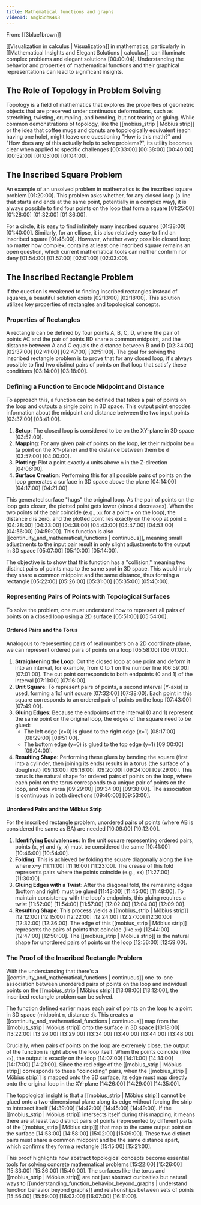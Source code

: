 ```yaml
---
title: Mathematical functions and graphs
videoId: AmgkSdhK4K8
---
```


From: [[3blue1brown]] <br/> 

[[Visualization in calculus | Visualization]] in mathematics, particularly in [[Mathematical Insights and Elegant Solutions | calculus]], can illuminate complex problems and elegant solutions <a class="yt-timestamp" data-t="00:00:04">[00:00:04]</a>. Understanding the behavior and properties of mathematical functions and their graphical representations can lead to significant insights.

## The Role of Topology in Problem Solving

Topology is a field of mathematics that explores the properties of geometric objects that are preserved under continuous deformations, such as stretching, twisting, crumpling, and bending, but not tearing or gluing. While common demonstrations of topology, like the [[mobius_strip | Möbius strip]] or the idea that coffee mugs and donuts are topologically equivalent (each having one hole), might leave one questioning "How is this math?" and "How does any of this actually help to solve problems?", its utility becomes clear when applied to specific challenges <a class="yt-timestamp" data-t="00:33:00">[00:33:00]</a> <a class="yt-timestamp" data-t="00:38:00">[00:38:00]</a> <a class="yt-timestamp" data-t="00:40:00">[00:40:00]</a> <a class="yt-timestamp" data-t="00:52:00">[00:52:00]</a> <a class="yt-timestamp" data-t="01:03:00">[01:03:00]</a> <a class="yt-timestamp" data-t="01:04:00">[01:04:00]</a>.

## The Inscribed Square Problem

An example of an unsolved problem in mathematics is the inscribed square problem <a class="yt-timestamp" data-t="01:20:00">[01:20:00]</a>. This problem asks whether, for any closed loop (a line that starts and ends at the same point, potentially in a complex way), it is always possible to find four points on the loop that form a square <a class="yt-timestamp" data-t="01:25:00">[01:25:00]</a> <a class="yt-timestamp" data-t="01:28:00">[01:28:00]</a> <a class="yt-timestamp" data-t="01:32:00">[01:32:00]</a> <a class="yt-timestamp" data-t="01:36:00">[01:36:00]</a>.

For a circle, it is easy to find infinitely many inscribed squares <a class="yt-timestamp" data-t="01:38:00">[01:38:00]</a> <a class="yt-timestamp" data-t="01:40:00">[01:40:00]</a>. Similarly, for an ellipse, it is also relatively easy to find an inscribed square <a class="yt-timestamp" data-t="01:48:00">[01:48:00]</a>. However, whether *every* possible closed loop, no matter how complex, contains at least one inscribed square remains an open question, which current mathematical tools can neither confirm nor deny <a class="yt-timestamp" data-t="01:54:00">[01:54:00]</a> <a class="yt-timestamp" data-t="01:57:00">[01:57:00]</a> <a class="yt-timestamp" data-t="02:01:00">[02:01:00]</a> <a class="yt-timestamp" data-t="02:03:00">[02:03:00]</a>.

## The Inscribed Rectangle Problem

If the question is weakened to finding inscribed rectangles instead of squares, a beautiful solution exists <a class="yt-timestamp" data-t="02:13:00">[02:13:00]</a> <a class="yt-timestamp" data-t="02:18:00">[02:18:00]</a>. This solution utilizes key properties of rectangles and topological concepts.

### Properties of Rectangles

A rectangle can be defined by four points A, B, C, D, where the pair of points AC and the pair of points BD share a common midpoint, and the distance between A and C equals the distance between B and D <a class="yt-timestamp" data-t="02:34:00">[02:34:00]</a> <a class="yt-timestamp" data-t="02:37:00">[02:37:00]</a> <a class="yt-timestamp" data-t="02:41:00">[02:41:00]</a> <a class="yt-timestamp" data-t="02:47:00">[02:47:00]</a> <a class="yt-timestamp" data-t="02:51:00">[02:51:00]</a>. The goal for solving the inscribed rectangle problem is to prove that for any closed loop, it's always possible to find two distinct pairs of points on that loop that satisfy these conditions <a class="yt-timestamp" data-t="03:14:00">[03:14:00]</a> <a class="yt-timestamp" data-t="03:18:00">[03:18:00]</a>.

### Defining a Function to Encode Midpoint and Distance

To approach this, a function can be defined that takes a pair of points on the loop and outputs a single point in 3D space. This output point encodes information about the midpoint and distance between the two input points <a class="yt-timestamp" data-t="03:37:00">[03:37:00]</a> <a class="yt-timestamp" data-t="03:41:00">[03:41:00]</a>.

1.  **Setup**: The closed loop is considered to be on the XY-plane in 3D space <a class="yt-timestamp" data-t="03:52:00">[03:52:00]</a>.
2.  **Mapping**: For any given pair of points on the loop, let their midpoint be `m` (a point on the XY-plane) and the distance between them be `d` <a class="yt-timestamp" data-t="03:57:00">[03:57:00]</a> <a class="yt-timestamp" data-t="04:00:00">[04:00:00]</a>.
3.  **Plotting**: Plot a point exactly `d` units above `m` in the Z-direction <a class="yt-timestamp" data-t="04:06:00">[04:06:00]</a>.
4.  **Surface Creation**: Performing this for all possible pairs of points on the loop generates a surface in 3D space above the plane <a class="yt-timestamp" data-t="04:14:00">[04:14:00]</a> <a class="yt-timestamp" data-t="04:17:00">[04:17:00]</a> <a class="yt-timestamp" data-t="04:21:00">[04:21:00]</a>.

This generated surface "hugs" the original loop. As the pair of points on the loop gets closer, the plotted point gets lower (since `d` decreases). When the two points of the pair coincide (e.g., `xx` for a point `x` on the loop), the distance `d` is zero, and the plotted point lies exactly on the loop at point `x` <a class="yt-timestamp" data-t="04:28:00">[04:28:00]</a> <a class="yt-timestamp" data-t="04:33:00">[04:33:00]</a> <a class="yt-timestamp" data-t="04:38:00">[04:38:00]</a> <a class="yt-timestamp" data-t="04:43:00">[04:43:00]</a> <a class="yt-timestamp" data-t="04:47:00">[04:47:00]</a> <a class="yt-timestamp" data-t="04:53:00">[04:53:00]</a> <a class="yt-timestamp" data-t="04:56:00">[04:56:00]</a> <a class="yt-timestamp" data-t="04:59:00">[04:59:00]</a>. This function is also [[continuity_and_mathematical_functions | continuous]], meaning small adjustments to the input pair result in only slight adjustments to the output in 3D space <a class="yt-timestamp" data-t="05:07:00">[05:07:00]</a> <a class="yt-timestamp" data-t="05:10:00">[05:10:00]</a> <a class="yt-timestamp" data-t="05:14:00">[05:14:00]</a>.

The objective is to show that this function has a "collision," meaning two distinct pairs of points map to the same spot in 3D space. This would imply they share a common midpoint and the same distance, thus forming a rectangle <a class="yt-timestamp" data-t="05:22:00">[05:22:00]</a> <a class="yt-timestamp" data-t="05:26:00">[05:26:00]</a> <a class="yt-timestamp" data-t="05:31:00">[05:31:00]</a> <a class="yt-timestamp" data-t="05:35:00">[05:35:00]</a> <a class="yt-timestamp" data-t="05:40:00">[05:40:00]</a>.

### Representing Pairs of Points with Topological Surfaces

To solve the problem, one must understand how to represent all pairs of points on a closed loop using a 2D surface <a class="yt-timestamp" data-t="05:51:00">[05:51:00]</a> <a class="yt-timestamp" data-t="05:54:00">[05:54:00]</a>.

#### Ordered Pairs and the Torus

Analogous to representing pairs of real numbers on a 2D coordinate plane, we can represent ordered pairs of points on a loop <a class="yt-timestamp" data-t="05:58:00">[05:58:00]</a> <a class="yt-timestamp" data-t="06:01:00">[06:01:00]</a>.
1.  **Straightening the Loop**: Cut the closed loop at one point and deform it into an interval, for example, from 0 to 1 on the number line <a class="yt-timestamp" data-t="06:59:00">[06:59:00]</a> <a class="yt-timestamp" data-t="07:01:00">[07:01:00]</a>. The cut point corresponds to both endpoints (0 and 1) of the interval <a class="yt-timestamp" data-t="07:11:00">[07:11:00]</a> <a class="yt-timestamp" data-t="07:16:00">[07:16:00]</a>.
2.  **Unit Square**: To represent pairs of points, a second interval (Y-axis) is used, forming a 1x1 unit square <a class="yt-timestamp" data-t="07:32:00">[07:32:00]</a> <a class="yt-timestamp" data-t="07:38:00">[07:38:00]</a>. Each point in this square corresponds to an ordered pair of points on the loop <a class="yt-timestamp" data-t="07:43:00">[07:43:00]</a> <a class="yt-timestamp" data-t="07:49:00">[07:49:00]</a>.
3.  **Gluing Edges**: Because the endpoints of the interval (0 and 1) represent the same point on the original loop, the edges of the square need to be glued:
    *   The left edge (x=0) is glued to the right edge (x=1) <a class="yt-timestamp" data-t="08:17:00">[08:17:00]</a> <a class="yt-timestamp" data-t="08:29:00">[08:29:00]</a> <a class="yt-timestamp" data-t="08:51:00">[08:51:00]</a>.
    *   The bottom edge (y=0) is glued to the top edge (y=1) <a class="yt-timestamp" data-t="09:00:00">[09:00:00]</a> <a class="yt-timestamp" data-t="09:04:00">[09:04:00]</a>.
4.  **Resulting Shape**: Performing these glues by bending the square (first into a cylinder, then joining its ends) results in a torus (the surface of a doughnut) <a class="yt-timestamp" data-t="09:13:00">[09:13:00]</a> <a class="yt-timestamp" data-t="09:16:00">[09:16:00]</a> <a class="yt-timestamp" data-t="09:20:00">[09:20:00]</a> <a class="yt-timestamp" data-t="09:24:00">[09:24:00]</a> <a class="yt-timestamp" data-t="09:29:00">[09:29:00]</a>. This torus is the natural shape for ordered pairs of points on the loop, where each point on the torus corresponds to a unique pair of points on the loop, and vice versa <a class="yt-timestamp" data-t="09:29:00">[09:29:00]</a> <a class="yt-timestamp" data-t="09:34:00">[09:34:00]</a> <a class="yt-timestamp" data-t="09:38:00">[09:38:00]</a>. The association is continuous in both directions <a class="yt-timestamp" data-t="09:40:00">[09:40:00]</a> <a class="yt-timestamp" data-t="09:53:00">[09:53:00]</a>.

#### Unordered Pairs and the Möbius Strip

For the inscribed rectangle problem, unordered pairs of points (where AB is considered the same as BA) are needed <a class="yt-timestamp" data-t="10:09:00">[10:09:00]</a> <a class="yt-timestamp" data-t="10:12:00">[10:12:00]</a>.
1.  **Identifying Equivalences**: In the unit square representing ordered pairs, points (x, y) and (y, x) must be considered the same <a class="yt-timestamp" data-t="10:41:00">[10:41:00]</a> <a class="yt-timestamp" data-t="10:46:00">[10:46:00]</a> <a class="yt-timestamp" data-t="10:54:00">[10:54:00]</a>.
2.  **Folding**: This is achieved by folding the square diagonally along the line where x=y <a class="yt-timestamp" data-t="11:11:00">[11:11:00]</a> <a class="yt-timestamp" data-t="11:16:00">[11:16:00]</a> <a class="yt-timestamp" data-t="11:23:00">[11:23:00]</a>. The crease of this fold represents pairs where the points coincide (e.g., xx) <a class="yt-timestamp" data-t="11:27:00">[11:27:00]</a> <a class="yt-timestamp" data-t="11:30:00">[11:30:00]</a>.
3.  **Gluing Edges with a Twist**: After the diagonal fold, the remaining edges (bottom and right) must be glued <a class="yt-timestamp" data-t="11:43:00">[11:43:00]</a> <a class="yt-timestamp" data-t="11:45:00">[11:45:00]</a> <a class="yt-timestamp" data-t="11:48:00">[11:48:00]</a>. To maintain consistency with the loop's endpoints, this gluing requires a twist <a class="yt-timestamp" data-t="11:52:00">[11:52:00]</a> <a class="yt-timestamp" data-t="11:54:00">[11:54:00]</a> <a class="yt-timestamp" data-t="11:57:00">[11:57:00]</a> <a class="yt-timestamp" data-t="12:02:00">[12:02:00]</a> <a class="yt-timestamp" data-t="12:04:00">[12:04:00]</a> <a class="yt-timestamp" data-t="12:09:00">[12:09:00]</a>.
4.  **Resulting Shape**: This process yields a [[mobius_strip | Möbius strip]] <a class="yt-timestamp" data-t="12:12:00">[12:12:00]</a> <a class="yt-timestamp" data-t="12:15:00">[12:15:00]</a> <a class="yt-timestamp" data-t="12:22:00">[12:22:00]</a> <a class="yt-timestamp" data-t="12:24:00">[12:24:00]</a> <a class="yt-timestamp" data-t="12:27:00">[12:27:00]</a> <a class="yt-timestamp" data-t="12:30:00">[12:30:00]</a> <a class="yt-timestamp" data-t="12:32:00">[12:32:00]</a> <a class="yt-timestamp" data-t="12:36:00">[12:36:00]</a>. The edge of this [[mobius_strip | Möbius strip]] represents the pairs of points that coincide (like `xx`) <a class="yt-timestamp" data-t="12:44:00">[12:44:00]</a> <a class="yt-timestamp" data-t="12:47:00">[12:47:00]</a> <a class="yt-timestamp" data-t="12:50:00">[12:50:00]</a>. The [[mobius_strip | Möbius strip]] is the natural shape for unordered pairs of points on the loop <a class="yt-timestamp" data-t="12:56:00">[12:56:00]</a> <a class="yt-timestamp" data-t="12:59:00">[12:59:00]</a>.

### The Proof of the Inscribed Rectangle Problem

With the understanding that there's a [[continuity_and_mathematical_functions | continuous]] one-to-one association between unordered pairs of points on the loop and individual points on the [[mobius_strip | Möbius strip]] <a class="yt-timestamp" data-t="13:08:00">[13:08:00]</a> <a class="yt-timestamp" data-t="13:12:00">[13:12:00]</a>, the inscribed rectangle problem can be solved.

The function defined earlier maps each pair of points on the loop to a point in 3D space (midpoint `m`, distance `d`). This creates a [[continuity_and_mathematical_functions | continuous]] map from the [[mobius_strip | Möbius strip]] onto the surface in 3D space <a class="yt-timestamp" data-t="13:18:00">[13:18:00]</a> <a class="yt-timestamp" data-t="13:22:00">[13:22:00]</a> <a class="yt-timestamp" data-t="13:26:00">[13:26:00]</a> <a class="yt-timestamp" data-t="13:29:00">[13:29:00]</a> <a class="yt-timestamp" data-t="13:34:00">[13:34:00]</a> <a class="yt-timestamp" data-t="13:40:00">[13:40:00]</a> <a class="yt-timestamp" data-t="13:44:00">[13:44:00]</a> <a class="yt-timestamp" data-t="13:48:00">[13:48:00]</a>.

Crucially, when pairs of points on the loop are extremely close, the output of the function is right above the loop itself. When the points coincide (like `xx`), the output is exactly on the loop <a class="yt-timestamp" data-t="14:07:00">[14:07:00]</a> <a class="yt-timestamp" data-t="14:11:00">[14:11:00]</a> <a class="yt-timestamp" data-t="14:14:00">[14:14:00]</a> <a class="yt-timestamp" data-t="14:17:00">[14:17:00]</a> <a class="yt-timestamp" data-t="14:21:00">[14:21:00]</a>. Since the red edge of the [[mobius_strip | Möbius strip]] corresponds to these "coinciding" pairs, when the [[mobius_strip | Möbius strip]] is mapped onto the 3D surface, its edge must map directly onto the original loop in the XY-plane <a class="yt-timestamp" data-t="14:26:00">[14:26:00]</a> <a class="yt-timestamp" data-t="14:29:00">[14:29:00]</a> <a class="yt-timestamp" data-t="14:35:00">[14:35:00]</a>.

The topological insight is that a [[mobius_strip | Möbius strip]] cannot be glued onto a two-dimensional plane along its edge without forcing the strip to intersect itself <a class="yt-timestamp" data-t="14:39:00">[14:39:00]</a> <a class="yt-timestamp" data-t="14:42:00">[14:42:00]</a> <a class="yt-timestamp" data-t="14:45:00">[14:45:00]</a> <a class="yt-timestamp" data-t="14:49:00">[14:49:00]</a>. If the [[mobius_strip | Möbius strip]] intersects itself during this mapping, it means there are at least two distinct pairs of points (represented by different parts of the [[mobius_strip | Möbius strip]]) that map to the same output point on the surface <a class="yt-timestamp" data-t="14:53:00">[14:53:00]</a> <a class="yt-timestamp" data-t="14:58:00">[14:58:00]</a> <a class="yt-timestamp" data-t="15:02:00">[15:02:00]</a> <a class="yt-timestamp" data-t="15:09:00">[15:09:00]</a>. These two distinct pairs must share a common midpoint and be the same distance apart, which confirms they form a rectangle <a class="yt-timestamp" data-t="15:15:00">[15:15:00]</a> <a class="yt-timestamp" data-t="15:21:00">[15:21:00]</a>.

This proof highlights how abstract topological concepts become essential tools for solving concrete mathematical problems <a class="yt-timestamp" data-t="15:22:00">[15:22:00]</a> <a class="yt-timestamp" data-t="15:26:00">[15:26:00]</a> <a class="yt-timestamp" data-t="15:33:00">[15:33:00]</a> <a class="yt-timestamp" data-t="15:36:00">[15:36:00]</a> <a class="yt-timestamp" data-t="15:40:00">[15:40:00]</a>. The surfaces like the torus and [[mobius_strip | Möbius strip]] are not just abstract curiosities but natural ways to [[understanding_function_behavior_beyond_graphs | understand function behavior beyond graphs]] and relationships between sets of points <a class="yt-timestamp" data-t="15:56:00">[15:56:00]</a> <a class="yt-timestamp" data-t="15:59:00">[15:59:00]</a> <a class="yt-timestamp" data-t="16:03:00">[16:03:00]</a> <a class="yt-timestamp" data-t="16:07:00">[16:07:00]</a> <a class="yt-timestamp" data-t="16:11:00">[16:11:00]</a>.